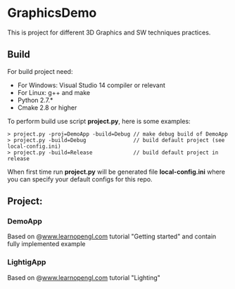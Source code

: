 # GraphicsDemo
This is project for different 3D Graphics and SW techniques practices.

## Build
For build project need:
- For Windows: Visual Studio 14 compiler or relevant
- For Linux: g++ and make
- Python 2.7.*
- Cmake 2.8 or higher

To perform build use script **project.py**, here is some examples:

    > project.py -proj=DemoApp -build=Debug // make debug build of DemoApp 
    > project.py -build=Debug               // build default project (see local-config.ini) 
    > project.py -build=Release             // build default project in release

When first time run **project.py** will be generated file **local-config.ini** where you can specify
your default configs for this repo. 
    
## Project:
### DemoApp

Based on @www.learnopengl.com tutorial "Getting started" and contain fully implemented example
 
### LightigApp

Based on @www.learnopengl.com tutorial "Lighting" 

